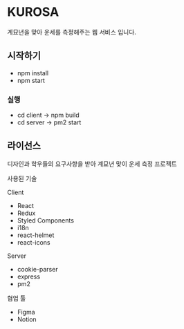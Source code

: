 # KUROSA
계묘년을 맞아 운세를 측정해주는 웹 서비스 입니다.

## 시작하기
- npm install
- npm start
    
### 실행
- cd client -> npm build
- cd server -> pm2 start

## 라이선스
디자인과 학우들의 요구사항을 받아 계묘년 맞이 운세 측정 프로젝트

사용된 기술

Client
- React
- Redux
- Styled Components
- i18n
- react-helmet
- react-icons

Server
  - cookie-parser
  - express
  - pm2
    
협업 툴
- Figma
- Notion

